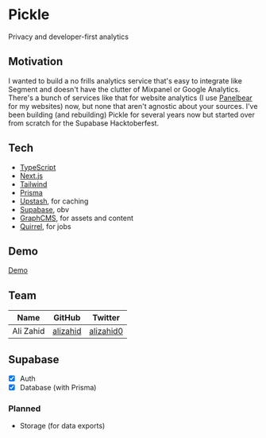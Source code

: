 # Pickle

Privacy and developer-first analytics

## Motivation

I wanted to build a no frills analytics service that's easy to integrate like Segment and doesn't have the clutter of Mixpanel or Google Analytics. There's a bunch of services like that for website analytics (I use [Panelbear](https://panelbear.com) for my websites) now, but none that aren't agnostic about your sources. I've been building (and rebuilding) Pickle for several years now but started over from scratch for the Supabase Hacktoberfest.

## Tech

- [TypeScript](https://www.typescriptlang.org)
- [Next.js](https://nextjs.org)
- [Tailwind](https://tailwindcss.com)
- [Prisma](https://www.prisma.io)
- [Upstash](https://upstash.com), for caching
- [Supabase](https://supabase.io), obv
- [GraphCMS](https://graphcms.com), for assets and content
- [Quirrel](https://quirrel.dev/), for jobs

## Demo

[Demo](https://pickle.sh)

## Team

| Name      | GitHub                                  | Twitter                                    |
| --------- | --------------------------------------- | ------------------------------------------ |
| Ali Zahid | [alizahid](https://github.com/alizahid) | [alizahid0](https://twitter.com/alizahid0) |

## Supabase

- [x] Auth
- [x] Database (with Prisma)

### Planned

- Storage (for data exports)
